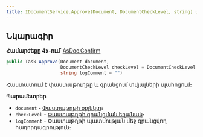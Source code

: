 ```yaml
---
title: IDocumentService.Approve(Document, DocumentCheckLevel, string) մեթոդ
---
```


## Նկարագիր

**Համարժեքը 4x-ում՝** [AsDoc.Confirm](https://armsoft.github.io/as4x-docs/HTM/ProgrGuide/Functions/ASDOC/Confirm.html)

```c#
public Task Approve(Document document, 
                    DocumentCheckLevel checkLevel = DocumentCheckLevel.None, 
                    string logComment = "")
```

Հաստատում է փաստաթուղթը և գրանցում տվյալների պահոցում։

**Պարամետրեր**

* `document` - [Փաստաթղթի օբյեկտ](../../definitions/document.md)։
* `checkLevel` - [Փաստաթղթի գրանցման եղանակ](../../types/DocumentCheckLevel.md)։
* `logComment` - Փաստաթղթի պատմության մեջ գրանցվող հաղորդագրություն։

<!-- ### CheckAndStore

```c#
public Task CheckAndStore(Document document,
                          StoreMode mode,
                          DocumentCheckLevel checkLevel = DocumentCheckLevel.None,
                          int stateBeforeCallPostMessage = 0,
                          string logComment = "")
```

Անցկացնում է պարտադիր ստուգումներ և սահմանված ռեժիմով գրանցում փաստաթուղթը տվյալների պահոցում։

**Պարամետրեր**

* `document` - [Փաստաթղթի օբյեկտ](../../definitions/document.md)։
* `mode` - [Փաստաթղթի պահպանման ռեժիմը](StoreMode.md)։
* `checkLevel` - [Փաստաթղթի ստուգման մակարդակը](DocumentCheckLevel.md)։
* `stateBeforeCallPostMessage` - Փաստաթղթի վիճակը PostMessage մեթոդի կանչից առաջ։
* `logComment` - Փաստաթղթի պատմության մեջ գրանցվող հաղորդագրություն։ -->
